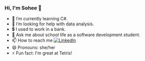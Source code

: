 ### Hi, I'm Sohee 👋

- 🌱 I’m currently learning C#.
- 🤔 I’m looking for help with data analysis.
- 💲 I used to work in a bank.
- 💬 Ask me about school life as a software development student.
- 📫 How to reach me
    <a href="https://www.linkedin.com/in/sohee-ryu/" target="_blank">
    <img src="https://img.shields.io/badge/linkedin-%230077B5.svg?&style=for-the-badge&logo=linkedin&logoColor=white&color=071A2C" alt="LinkedIn"/>
    </a>
- 😄 Pronouns: she/her
- ⚡ Fun fact: I'm great at Tetris! 


